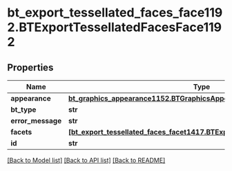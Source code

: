 # bt_export_tessellated_faces_face1192.BTExportTessellatedFacesFace1192

## Properties
Name | Type | Description | Notes
------------ | ------------- | ------------- | -------------
**appearance** | [**bt_graphics_appearance1152.BTGraphicsAppearance1152**](BTGraphicsAppearance1152.md) |  | [optional] 
**bt_type** | **str** |  | [optional] 
**error_message** | **str** |  | [optional] 
**facets** | [**[bt_export_tessellated_faces_facet1417.BTExportTessellatedFacesFacet1417]**](BTExportTessellatedFacesFacet1417.md) |  | [optional] 
**id** | **str** |  | [optional] 

[[Back to Model list]](../README.md#documentation-for-models) [[Back to API list]](../README.md#documentation-for-api-endpoints) [[Back to README]](../README.md)


